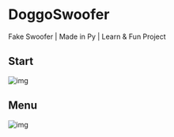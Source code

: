 # DoggoSwoofer
Fake Swoofer | Made in Py | Learn &amp; Fun Project

## Start
![img](https://cdn.upload.systems/uploads/5C8Z5Nr0.png)

## Menu
![img](https://cdn.upload.systems/uploads/SN2xPc8d.png)
